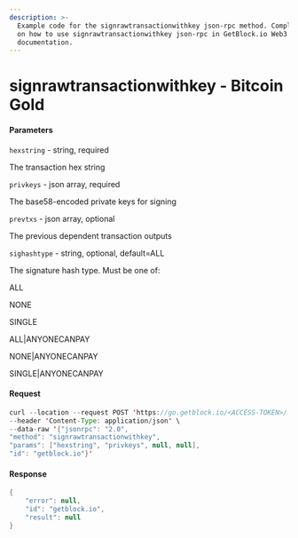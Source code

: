 ```yaml
---
description: >-
  Example code for the signrawtransactionwithkey json-rpc method. Сomplete guide
  on how to use signrawtransactionwithkey json-rpc in GetBlock.io Web3
  documentation.
---
```


# signrawtransactionwithkey - Bitcoin Gold

#### Parameters

`hexstring` - string, required

The transaction hex string

`privkeys` - json array, required

The base58-encoded private keys for signing

`prevtxs` - json array, optional

The previous dependent transaction outputs

`sighashtype` - string, optional, default=ALL

The signature hash type. Must be one of:

ALL

NONE

SINGLE

ALL|ANYONECANPAY

NONE|ANYONECANPAY

SINGLE|ANYONECANPAY

#### Request

```java
curl --location --request POST 'https://go.getblock.io/<ACCESS-TOKEN>/' \
--header 'Content-Type: application/json' \
--data-raw '{"jsonrpc": "2.0",
"method": "signrawtransactionwithkey",
"params": ["hexstring", "privkeys", null, null],
"id": "getblock.io"}'
```

#### Response

```java
{
    "error": null,
    "id": "getblock.io",
    "result": null
}
```
